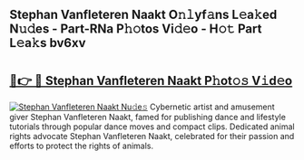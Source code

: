 ## Stephan Vanfleteren Naakt O𝚗𝚕yf𝚊ns L𝚎a𝚔ed N𝚞𝚍es - Part-RNa P𝚑𝚘tos Vi𝚍𝚎o - H𝚘𝚝 Part L𝚎a𝚔s bv6xv

# <h2><a href="http://kfdb13k.oniu.top/?m=Stephan+Vanfleteren+Naakt">🔗👉 🔴 Stephan Vanfleteren Naakt P𝚑ot𝚘𝚜 V𝚒d𝚎o</a></h2>

[![Stephan Vanfleteren Naakt Nu𝚍e𝚜](https://i.imgur.com/0qMVB7G.gif)](http://kfdb13k.oniu.top/?m=Stephan+Vanfleteren+Naakt)
Cybernetic artist and amusement giver Stephan Vanfleteren Naakt, famed for publishing dance and lifestyle tutorials through popular dance moves and compact clips. Dedicated animal rights advocate Stephan Vanfleteren Naakt, celebrated for their passion and efforts to protect the rights of animals.  
